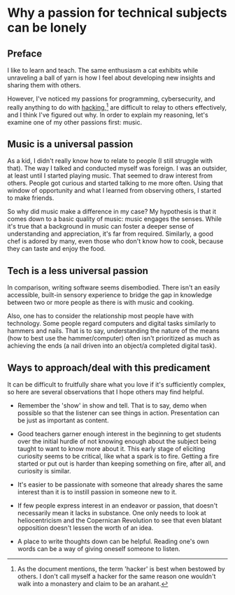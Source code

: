 # Why a passion for technical subjects can be lonely

## Preface

I like to learn and teach. The same enthusiasm a cat exhibits while
unraveling a ball of yarn is how I feel about developing new insights
and sharing them with others.

However, I've noticed my passions for programming, cybersecurity, and
really anything to do with
[hacking](http://www.catb.org/jargon/html/H/hacker.html),[^1] are
difficult to relay to others effectively, and I think I've figured out
why. In order to explain my reasoning, let's examine one of my other
passions first: music.

[^1]: As the document mentions, the term 'hacker' is best when bestowed
  by others. I don't call myself a hacker for the same reason one
  wouldn't walk into a monastery and claim to be an arahant.

## Music is a universal passion

As a kid, I didn't really know how to relate to people (I still struggle
with that). The way I talked and conducted myself was foreign. I was an
outsider, at least until I started playing music. That seemed to draw
interest from others. People got curious and started talking to me more
often. Using that window of opportunity and what I learned from
observing others, I started to make friends.

So why did music make a difference in my case? My hypothesis is that it
comes down to a basic quality of music: music engages the senses. While
it's true that a background in music can foster a deeper sense of
understanding and appreciation, it's far from required. Similarly, a
good chef is adored by many, even those who don't know how to cook,
because they can taste and enjoy the food.

## Tech is a less universal passion

In comparison, writing software seems disembodied. There isn't an easily
accessible, built-in sensory experience to bridge the gap in knowledge
between two or more people as there is with music and cooking.

Also, one has to consider the relationship most people have with
technology. Some people regard computers and digital tasks similarly to
hammers and nails. That is to say, understanding the nature of the means
(how to best use the hammer/computer) often isn't prioritized as much as
achieving the ends (a nail driven into an object/a completed digital
task).

## Ways to approach/deal with this predicament

It can be difficult to fruitfully share what you love if it's
sufficiently complex, so here are several observations that I hope
others may find helpful.

- Remember the 'show' in show and tell. That is to say, demo when possible so
  that the listener can see things in action. Presentation can be
  just as important as content.

- Good teachers garner enough interest in the beginning to get students
  over the initial hurdle of not knowing enough about the subject
  being taught to want to know more about it. This early stage of
  eliciting curiosity seems to be critical, like what a spark is to
  fire. Getting a fire started or put out is harder than keeping
  something on fire, after all, and curiosity is similar.

- It's easier to be passionate with someone that already shares the
  same interest than it is to instill passion in someone new to it.

- If few people express interest in an endeavor or passion, that
  doesn't necessarily mean it lacks in substance. One only needs to look
  at heliocentricism and the Copernican Revolution to see that even blatant
  opposition doesn't lessen the worth of an idea.

- A place to write thoughts down can be helpful. Reading one's own words
  can be a way of giving oneself someone to listen.
